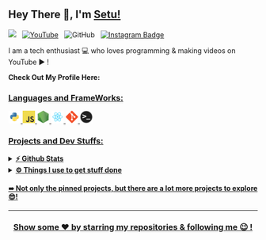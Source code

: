 ## Hey There 👋, I'm [Setu!](https://github.com/SetuCoder/)

![](https://komarev.com/ghpvc/?username=SetuCoder&color=green)
&nbsp; [![YouTube](https://img.shields.io/badge/YouTube-Channel-%23E62117)](https://www.youtube.com/channel/UCk9NemgIV0TcGEtvrqU4kOA) 
&nbsp; ![GitHub](https://img.shields.io/github/followers/SetuCoder?label=Follow%20Me%21&style=social)
&nbsp; [![Instagram Badge](https://img.shields.io/badge/-Instagram-e4405f?style=flat-square&logo=Instagram&logoColor=white)](https://instagram.com/setusteknow/) 

I am a tech enthusiast 💻  who loves programming & making videos on YouTube ▶ !

**Check Out My Profile Here:** <a href=setusree.carrd.co/>

### Languages and FrameWorks:
<code><img height="25" src="https://raw.githubusercontent.com/github/explore/80688e429a7d4ef2fca1e82350fe8e3517d3494d/topics/python/python.png" alt="python"></code>
<code><img height="25" src="https://raw.githubusercontent.com/github/explore/80688e429a7d4ef2fca1e82350fe8e3517d3494d/topics/javascript/javascript.png" alt="javascript"></code>
<code><img height="25" src="https://raw.githubusercontent.com/github/explore/80688e429a7d4ef2fca1e82350fe8e3517d3494d/topics/nodejs/nodejs.png" alt="nodejs"></code>
<code><img height="25" src="https://raw.githubusercontent.com/github/explore/80688e429a7d4ef2fca1e82350fe8e3517d3494d/topics/react/react.png" alt="react"></code>
<code><img height="25" src="https://raw.githubusercontent.com/devicons/devicon/master/icons/git/git-original.svg" alt="git"></code>
<code><img height="25" src="https://raw.githubusercontent.com/github/explore/80688e429a7d4ef2fca1e82350fe8e3517d3494d/topics/terminal/terminal.png" alt="terminal"></code>

### Projects and Dev Stuffs:
<details>	
  <summary><b>⚡ Github Stats</b></summary>

<img height="180em" src="https://github-readme-stats.vercel.app/api?username=SetuCoder&show_icons=true&hide_border=true" />
<img height="180em" src="https://github-readme-stats.vercel.app/api/top-langs/?username=SetuCoder&exclude_repo=KNN-Image-Classification&show_icons=true&hide_border=true&layout=compact&langs_count=8"/>
</details>

<details>	
  <br />
  <summary><b>⚙️ Things I use to get stuff done</b></summary>
  	<ul>
  	    <li><b>OS:</b> macOS Big Sur 11.0.1 (buggy lol)</li>
	    <li><b>Laptop: </b> 2017 MacBook Air (i5)</li>
  	    <li><b>Browser: </b> Chrome & Firefox</li>
	    <li><b>Code Editor:</b> VSCode ❤ , Snack Editor</li>
            <li><b>macOS Terminal with node.js, python & git</li>
		<li><b>Appetize.io for App Testing Purpose</li>
	</ul>	
</details>

#### ➠ Not only the pinned projects, but there are a lot more projects to explore 😎!

<hr/>

<div align="center">

### Show some ❤️ by starring my repositories & following me 😉 !

</div>
